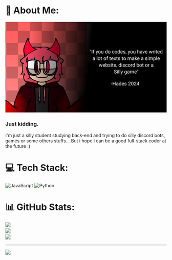 # 💫 About Me:
![](https://github.com/MarcelloDev6001/MarcelloDev6001/blob/main/silly_image.png)

### Just kidding.
I'm just a silly student studying back-end and trying to do silly discord bots, games or some others stuffs...
But i hope i can be a good full-stack coder at the future :)

# 💻 Tech Stack:
![JavaScript](https://img.shields.io/badge/javascript-%23323330.svg?style=for-the-badge&logo=javascript&logoColor=%23F7DF1E) ![Python](https://img.shields.io/badge/python-3670A0?style=for-the-badge&logo=python&logoColor=ffdd54)
# 📊 GitHub Stats:
![](https://github-readme-stats.vercel.app/api?username=MarcelloDev6001&theme=dark&hide_border=false&include_all_commits=false&count_private=false)<br/>
![](https://github-readme-streak-stats.herokuapp.com/?user=MarcelloDev6001&theme=dark&hide_border=false)<br/>
![](https://github-readme-stats.vercel.app/api/top-langs/?username=MarcelloDev6001&theme=dark&hide_border=false&include_all_commits=false&count_private=false&layout=compact)

---
[![](https://visitcount.itsvg.in/api?id=MarcelloDev6001&icon=1&color=4)](https://visitcount.itsvg.in)

<!-- Proudly created with GPRM ( https://gprm.itsvg.in ) -->
